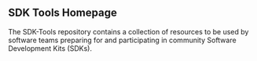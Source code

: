 ## SDK Tools Homepage

The SDK-Tools repository contains a collection of resources to be used by software teams preparing for and participating in 
community Software Development Kits (SDKs).
